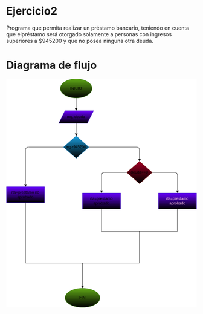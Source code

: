 # Ejercicio2
Programa que permita realizar un préstamo bancario, teniendo en cuenta que elpréstamo será otorgado solamente a personas con ingresos superiores a $945200 y que no posea ninguna otra deuda.

# Diagrama de flujo

![Diagrama de flujo](diagrama.png "Diagrama de flujo")
